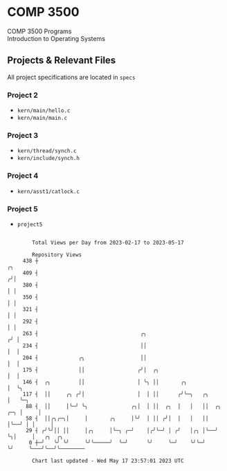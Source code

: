 # COMP 3500
COMP 3500 Programs  
Introduction to Operating Systems  
## Projects & Relevant Files
All project specifications are located in `specs`
### Project 2
- `kern/main/hello.c`
- `kern/main/main.c`
### Project 3
- `kern/thread/synch.c`
- `kern/include/synch.h`
### Project 4
- `kern/asst1/catlock.c`
### Project 5
- `project5`

```

        Total Views per Day from 2023-02-17 to 2023-05-17

        Repository Views
     438 ┼                                                                   ╭╮
     409 ┤                                                                  ╭╯│
     380 ┤                                                                  │ │
     350 ┤                                                                  │ │
     321 ┤                                                                  │ │
     292 ┤                                                                  │ │
     263 ┤                                 ╭╮                              ╭╯ │
     234 ┤                                 ││                              │  │
     204 ┤             ╭╮                  ││                              │  │
     175 ┤             ││                 ╭╯│  ╭╮                          │  │
     146 ┤  ╭╮         ││                 │ ╰╮ ││       ╭╮                 │  ╰╮
     117 ┤  ││     ╭╮ ╭╯│                 │  │ ││      ╭╯╰─╮   ╭╮          │   ╰─╮
      88 ┤  ││     │╰─╯ ╰╮              ╭╮│  │ ││  ╭╮  │   │   ││  ╭╮  ╭─╮ │     │
      58 ┤  ││╭╮╭─╮│     │       ╭╮     │╰╯  │ ││ ╭╯│  │   │   ││  │╰──╯ │ │     │
      29 ┤ ╭╯╰╯││ ││     │╭╮     │╰─╮ ╭─╯    │╭╯╰─╯ │ ╭╯   │╭╮ │╰──╯     ╰╮│     │   ╭╮  ╭╮
       0 ┼─╯   ╰╯ ╰╯     ╰╯╰─────╯  ╰─╯      ╰╯     ╰─╯    ╰╯╰─╯          ╰╯     ╰───╯╰──╯╰────────

        Chart last updated - Wed May 17 23:57:01 2023 UTC
        
```
